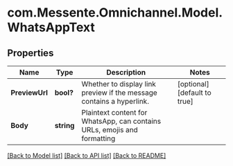 # com.Messente.Omnichannel.Model.WhatsAppText
## Properties

Name | Type | Description | Notes
------------ | ------------- | ------------- | -------------
**PreviewUrl** | **bool?** | Whether to display link preview if the message contains a hyperlink. | [optional] [default to true]
**Body** | **string** | Plaintext content for WhatsApp, can contains URLs, emojis and formatting | 

[[Back to Model list]](../README.md#documentation-for-models) [[Back to API list]](../README.md#documentation-for-api-endpoints) [[Back to README]](../README.md)

